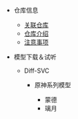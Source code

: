 - 仓库信息
  
  - [关联仓库](#)
  - [仓库介绍](#)
  - [注意事项](#)

- 模型下载＆试听

  - Diff-SVC

    - 原神系列模型

      - 蒙德
      - 璃月

